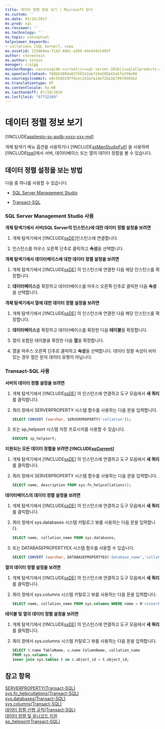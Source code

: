```yaml
---
title: 데이터 정렬 정보 보기 | Microsoft 문서
ms.custom: ''
ms.date: 03/14/2017
ms.prod: sql
ms.reviewer: ''
ms.technology: ''
ms.topic: conceptual
helpviewer_keywords:
- collations [SQL Server], view
ms.assetid: 1338b4ea-7142-44bc-a3b9-44e54431405f
author: stevestein
ms.author: sstein
manager: craigg
monikerRange: =azuresqldb-current||>=sql-server-2016||=sqlallproducts-allversions||>=sql-server-linux-2017||=azuresqldb-mi-current
ms.openlocfilehash: f88bb389da837501b2ab724a505b43a57e339e90
ms.sourcegitcommit: e0c55d919ff9cec233a7a14e72ba16799f4505b2
ms.translationtype: HT
ms.contentlocale: ko-KR
ms.lasthandoff: 07/10/2019
ms.locfileid: "67732309"
---
```

# <a name="view-collation-information"></a>데이터 정렬 정보 보기
[!INCLUDE[appliesto-ss-asdb-xxxx-xxx-md](../../includes/appliesto-ss-asdb-xxxx-xxx-md.md)]
    
<a name="Top"></a> 개체 탐색기 메뉴 옵션을 사용하거나 [!INCLUDE[ssManStudioFull](../../includes/ssmanstudiofull-md.md)] 을 사용하여 [!INCLUDE[tsql](../../includes/tsql-md.md)]에서 서버, 데이터베이스 또는 열의 데이터 정렬을 볼 수 있습니다.  
  
##  <a name="Procedures"></a> 데이터 정렬 설정을 보는 방법  
 다음 중 하나를 사용할 수 있습니다.  
  
-   [SQL Server Management Studio](#SSMSProcedure)  
  
-   [Transact-SQL](#TsqlProcedure)  
  
###  <a name="SSMSProcedure"></a> SQL Server Management Studio 사용  
 **개체 탐색기에서 서버(SQL Server의 인스턴스)에 대한 데이터 정렬 설정을 보려면**  
  
1.  개체 탐색기에서 [!INCLUDE[ssDE](../../includes/ssde-md.md)]인스턴스에 연결합니다.  
  
2.  인스턴스를 마우스 오른쪽 단추로 클릭하고 **속성**을 선택합니다.  
  
 **개체 탐색기에서 데이터베이스에 대한 데이터 정렬 설정을 보려면**  
  
1.  개체 탐색기에서 [!INCLUDE[ssDE](../../includes/ssde-md.md)] 의 인스턴스에 연결한 다음 해당 인스턴스를 확장합니다.  
  
2.  **데이터베이스**를 확장하고 데이터베이스를 마우스 오른쪽 단추로 클릭한 다음 **속성**을 선택합니다.  
  
 **개체 탐색기에서 열에 대한 데이터 정렬 설정을 보려면**  
  
1.  개체 탐색기에서 [!INCLUDE[ssDE](../../includes/ssde-md.md)] 의 인스턴스에 연결한 다음 해당 인스턴스를 확장합니다.  
  
2.  **데이터베이스**를 확장하고 데이터베이스를 확장한 다음 **테이블**을 확장합니다.  
  
3.  열이 포함된 테이블을 확장한 다음 **열**을 확장합니다.  
  
4.  열을 마우스 오른쪽 단추로 클릭하고 **속성**을 선택합니다. 데이터 정렬 속성이 비어 있는 경우 열은 문자 데이터 유형이 아닙니다.  
  
###  <a name="TsqlProcedure"></a> Transact-SQL 사용  
 **서버의 데이터 정렬 설정을 보려면**  
  
1.  개체 탐색기에서 [!INCLUDE[ssDE](../../includes/ssde-md.md)] 의 인스턴스에 연결하고 도구 모음에서 **새 쿼리**를 클릭합니다.  
  
2.  쿼리 창에서 SERVERPROPERTY 시스템 함수를 사용하는 다음 문을 입력합니다.  
  
    ```sql  
    SELECT CONVERT (varchar, SERVERPROPERTY('collation'));  
    ```  
  
3.  또는 sp_helpsort 시스템 저장 프로시저를 사용할 수 있습니다.  
  
    ```sql  
    EXECUTE sp_helpsort;  
    ```  
  
 **지원되는 모든 데이터 정렬을 보려면 [!INCLUDE[ssCurrent](../../includes/sscurrent-md.md)]**  
  
1.  개체 탐색기에서 [!INCLUDE[ssDE](../../includes/ssde-md.md)] 의 인스턴스에 연결하고 도구 모음에서 **새 쿼리**를 클릭합니다.  
  
2.  쿼리 창에서 SERVERPROPERTY 시스템 함수를 사용하는 다음 문을 입력합니다.  
  
    ```sql  
    SELECT name, description FROM sys.fn_helpcollations();  
    ```  
  
 **데이터베이스의 데이터 정렬 설정을 보려면**  
  
1.  개체 탐색기에서 [!INCLUDE[ssDE](../../includes/ssde-md.md)] 의 인스턴스에 연결하고 도구 모음에서 **새 쿼리**를 클릭합니다.  
  
2.  쿼리 창에서 sys.databases 시스템 카탈로그 뷰를 사용하는 다음 문을 입력합니다.  
  
    ```sql  
    SELECT name, collation_name FROM sys.databases;  
    ```  
  
3.  또는 DATABASEPROPERTYEX 시스템 함수를 사용할 수 있습니다.  
  
    ```sql  
    SELECT CONVERT (varchar, DATABASEPROPERTYEX('database_name','collation'));  
    ```  
  
 **열의 데이터 정렬 설정을 보려면**  
  
1.  개체 탐색기에서 [!INCLUDE[ssDE](../../includes/ssde-md.md)] 의 인스턴스에 연결하고 도구 모음에서 **새 쿼리**를 클릭합니다.  
  
2.  쿼리 창에서 sys.columns 시스템 카탈로그 뷰를 사용하는 다음 문을 입력합니다.  
  
    ```sql  
    SELECT name, collation_name FROM sys.columns WHERE name = N'<insert character data type column name>';  
    ```  
  
 **테이블 및 열의 데이터 정렬 설정을 보려면**  

1.  개체 탐색기에서 [!INCLUDE[ssDE](../../includes/ssde-md.md)] 의 인스턴스에 연결하고 도구 모음에서 **새 쿼리**를 클릭합니다.  
  
2.  쿼리 창에서 sys.columns 시스템 카탈로그 뷰를 사용하는 다음 문을 입력합니다.  
  
    ```sql  
    SELECT t.name TableName, c.name ColumnName, collation_name  
    FROM sys.columns c  
    inner join sys.tables t on c.object_id = t.object_id;  
    ```  



## <a name="see-also"></a>참고 항목  
 [SERVERPROPERTY&#40;Transact-SQL&#41;](../../t-sql/functions/serverproperty-transact-sql.md)   
 [sys.fn_helpcollations&#40;Transact-SQL&#41;](../../relational-databases/system-functions/sys-fn-helpcollations-transact-sql.md)   
 [sys.databases&#40;Transact-SQL&#41;](../../relational-databases/system-catalog-views/sys-databases-transact-sql.md)   
 [sys.columns&#40;Transact-SQL&#41;](../../relational-databases/system-catalog-views/sys-columns-transact-sql.md)   
 [데이터 정렬 선행 규칙&#40;Transact-SQL&#41;](../../t-sql/statements/collation-precedence-transact-sql.md)   
 [데이터 정렬 및 유니코드 지원](../../relational-databases/collations/collation-and-unicode-support.md)      
 [sp_helpsort&#40;Transact-SQL&#41;](../../relational-databases/system-stored-procedures/sp-helpsort-transact-sql.md)  
  
  
